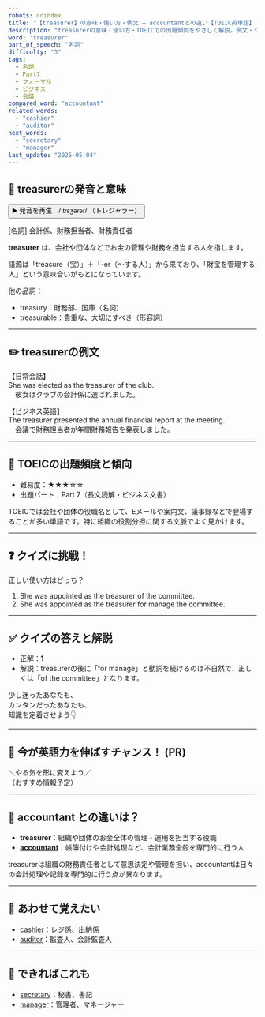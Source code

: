 ```yaml
---
robots: noindex
title: "【treasurer】の意味・使い方・例文 ― accountantとの違い【TOEIC英単語】"
description: "treasurerの意味・使い方・TOEICでの出題傾向をやさしく解説。例文・クイズ付きでaccountantとの違いもわかりやすく学べます。"
word: "treasurer"
part_of_speech: "名詞"
difficulty: "3"
tags:
  - 名詞
  - Part7
  - フォーマル
  - ビジネス
  - 会議
compared_word: "accountant"
related_words:
  - "cashier"
  - "auditor"
next_words:
  - "secretary"
  - "manager"
last_update: "2025-05-04"
---
```


## 🔰 treasurerの発音と意味

<button class="play-audio" onclick="playTTS('treasurer')">
  <span class="play-audio-main">
    ▶️ 発音を再生　/ˈtrɛʒərər/
  </span>
  <span class="play-audio-sub">
    （トレジャラー）
  </span>
</button>

[名詞] 会計係、財務担当者、財務責任者

**treasurer** は、会社や団体などでお金の管理や財務を担当する人を指します。

語源は「treasure（宝）」＋「-er（～する人）」から来ており、「財宝を管理する人」という意味合いがもとになっています。

他の品詞：  
- treasury：財務部、国庫（名詞）
- treasurable：貴重な、大切にすべき（形容詞）

---

## ✏️ treasurerの例文

【日常会話】  
She was elected as the treasurer of the club.  
　彼女はクラブの会計係に選ばれました。

【ビジネス英語】  
The treasurer presented the annual financial report at the meeting.  
　会議で財務担当者が年間財務報告を発表しました。

---

## 🎯 TOEICの出題頻度と傾向

- 難易度：★★★☆☆
- 出題パート：Part 7（長文読解・ビジネス文書）

TOEICでは会社や団体の役職名として、Eメールや案内文、議事録などで登場することが多い単語です。特に組織の役割分担に関する文脈でよく見かけます。

---

## ❓ クイズに挑戦！

正しい使い方はどっち？

1. She was appointed as the treasurer of the committee.  
2. She was appointed as the treasurer for manage the committee.

---

## ✅ クイズの答えと解説

- 正解：**1**
- 解説：treasurerの後に「for manage」と動詞を続けるのは不自然で、正しくは「of the committee」となります。

少し迷ったあなたも、  
カンタンだったあなたも、  
知識を定着させよう👇️

---

## 🚀 今が英語力を伸ばすチャンス！ (PR)

<div class="info-center">
＼やる気を形に変えよう／<br>  
（おすすめ情報予定）
</div>

---

## 🤔  accountant との違いは？

- **treasurer**：組織や団体のお金全体の管理・運用を担当する役職
- **[accountant](/accountant)**：帳簿付けや会計処理など、会計業務全般を専門的に行う人

treasurerは組織の財務責任者として意思決定や管理を担い、accountantは日々の会計処理や記録を専門的に行う点が異なります。

---

## 🧩 あわせて覚えたい

- [cashier](/cashier)：レジ係、出納係
- [auditor](/auditor)：監査人、会計監査人

---

## 📖 できればこれも

- [secretary](/secretary)：秘書、書記
- [manager](/manager)：管理者、マネージャー

<!-- cvid: aid10_bid12 -->
